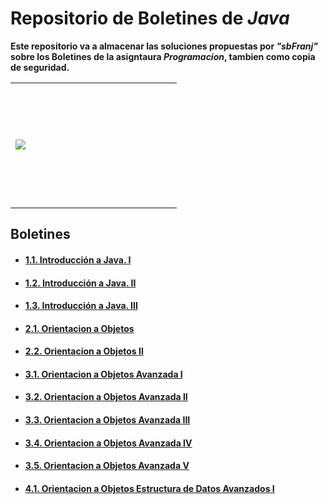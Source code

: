 # Repositorio de Boletines de _Java_       

**Este repositorio va a almacenar las soluciones propuestas por _"sbFranj"_ sobre los Boletines de la asigntaura _Programacion_, tambien como copia de seguridad.** 
<table>
 <tr>
  <td width="250" height="200">
   <img src="https://freepngimg.com/download/java/85390-java-language-text-programming-logo-programmer.png"></img>
  
  </td>
 </tr>
</table>

## Boletines

- #### [1.1. Introducción a Java. I](https://github.com/sbFranj/Java/tree/main/boletin_1/src/com) 
- #### [1.2. Introducción a Java. II](https://github.com/sbFranj/Java/tree/main/boletin_2/src/com) 
- #### [1.3. Introducción a Java. III](https://github.com/sbFranj/Java/tree/main/boletin_3/src/com)
- #### [2.1. Orientacion a Objetos](https://github.com/sbFranj/Java/tree/boletinclases1/BoletinClases_1/src)
- #### [2.2. Orientacion a Objetos II](https://github.com/sbFranj/Java/tree/main/boletinClases_2/src)
- #### [3.1. Orientacion a Objetos Avanzada I](https://github.com/sbFranj/Java/tree/main/sieteymedia/src/sieteymedia)
- #### [3.2. Orientacion a Objetos Avanzada II](https://github.com/sbFranj/Java/tree/main/jacaparking/src)
- #### [3.3. Orientacion a Objetos Avanzada III](https://github.com/sbFranj/Java/tree/main/blocDeNotas/src)
- #### [3.4. Orientacion a Objetos Avanzada IV](https://github.com/sbFranj/Java/tree/main/alquilerVehiculos)
- #### [3.5. Orientacion a Objetos Avanzada V](https://github.com/sbFranj/Java/tree/main/empresaIT)
- #### [4.1. Orientacion a Objetos Estructura de Datos Avanzados I](https://github.com/sbFranj/Java/tree/main/boletin1eda/src/boletin1eda)
